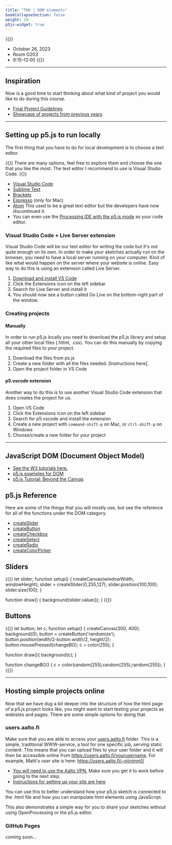 ```yaml
---
title: "THU | DOM elements"
bookCollapseSection: false
weight: 20
p5js-widget: true
---
```


{{<hint info>}}
- October 26, 2023
- Room G203
- 9:15–12:00
{{</hint>}}

---

## Inspiration

Now is a good time to start thinking about what kind of project you would like to do during this course.

- [Final Project Guidelines](../../final-project/)
- [Showcase of projects from previous years](../../showcase/)

---

## Setting up p5.js to run locally

The first thing that you have to do for local development is to choose a text editor.

{{<hint info>}}
There are many options, feel free to explore them and choose the one that you like the most. The text editor I recommend to use is Visual Studio Code.
{{</hint>}}

- [Visual Studio Code](https://code.visualstudio.com/)
- [Sublime Text](https://www.sublimetext.com/)
- [Brackets](https://brackets.io/)
- [Espresso](https://espressoapp.com/) (only for Mac)
- [Atom](https://github.com/atom/atom) This used to be a great text editor but the developers have now discontinued it.
- You can even use the [Processing IDE with the p5.js mode](https://processing.org/) as your code editor.

### Visual Studio Code + Live Server extension

Visual Studio Code will be our text editor for writing the code but it's not quite enough on its own. In order to make your sketches actually run on the browser, you need to have a local server running on your computer. Kind of like what would happen on the server where your website is online. Easy way to do this is using an extension called Live Server.

1. [Download and install VS Code](https://code.visualstudio.com/)
2. Click the Extensions icon on the left sidebar
3. Search for Live Server and install it
4. You should now see a button called Go Live on the bottom-right part of the window.

### Creating projects

#### Manually

In order to run p5.js locally you need to download the p5.js library and setup all your other local files (.httml, .css). You can do this manually by copying the required files to your project.

1. Download the files from ps.js
2. Create a new folder with all the files needed. [Instructions here].
3. Open the project folder in VS Code

#### p5.vscode extension

Another way to do this is to use another Visual Studio Code extension that does creates the project for us.

1. Open VS Code
2. Click the Extensions icon on the left sidebar
3. Search for p5.vscode and install the extension
4. Create a new project with ```command-shift-p``` on Mac, or ```ctrl-shift-p``` on Windows
5. Choose/create a new folder for your project

---

## JavaScript DOM (Document Object Model)

- [See the W3 tutorials here.](https://www.w3schools.com/js/js_htmldom.asp)
- [p5.js examples for DOM](https://p5js.org/examples/)
- [p5.js Tutorial: Beyond the Canvas](https://github.com/processing/p5.js/wiki/Beyond-the-canvas)

## p5.js Reference

Here are some of the things that you will mostly use, but see the reference for all of the functions under the DOM category.

- [createSlider](https://p5js.org/reference/#/p5/createSlider)
- [createButton](https://p5js.org/reference/#/p5/createButton)
- [createCheckbox](https://p5js.org/reference/#/p5/createCheckbox)
- [createSelect](https://p5js.org/reference/#/p5/createSelect)
- [createRadio](https://p5js.org/reference/#/p5/createRadio)
- [createColorPicker](https://p5js.org/reference/#/p5/createColorPicker)

## Sliders

{{<p5js autoplay=1 width="300" height="500">}}
let slider;
function setup() {
  createCanvas(windowWidth, windowHeight);
  slider = createSlider(0,255,127);
  slider.position(100,100);
  slider.size(100);
}

function draw() {
  background(slider.value());
}
{{</p5js>}}

## Buttons

{{<p5js autoplay=1 width="300" height="500">}}
let button;
let c;
function setup() {
  createCanvas(300, 400);
  background(0);
  button = createButton('randomize');
  button.position(width/2-button.width/2, height/2);
  button.mousePressed(changeBG);
  c = color(255);
}

function draw(){
  background(c);
}

function changeBG() {
  c = color(random(255),random(255),random(255));
}
{{</p5js>}}

---

## Hosting simple projects online

Now that we have dug a bit deeper into the structure of how the html page of a p5.js project looks like, you might want to start testing your projects as webistes and pages. There are some simple options for doing that.

### users.aalto.fi

Make sure that you are able to access your [users.aalto.fi](https://users.aalto.fi/) folder. This is a simple, traditional WWW-service, a tool for one specific job, serving static content. This means that you can upload files to your user folder and it will then be accessible online from https://users.aalto.fi/yourusername. For example, Matti's user site is here: https://users.aalto.fi/~niinimm1/

- [You will need to use the Aalto VPN.](https://www.aalto.fi/en/services/establishing-a-remote-connection-vpn-to-an-aalto-network) Make sure you get it to work before going to the next step.
- [Instructions for setting up your site are here](https://www.aalto.fi/en/services/usersaaltofi)

You can use this to better understand how your p5.js sketch is connected to the .html file and how you can manipulate html elements using JavaScript.

This also demonstrates a simple way for you to share your sketches without using OpenProcessing or the p5.js editor.

### GitHub Pages

coming soon...